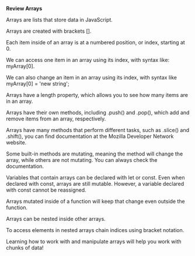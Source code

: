 <b>Review Arrays</b>

Arrays are lists that store data in JavaScript.

Arrays are created with brackets [].

Each item inside of an array is at a numbered position, or index, starting at 0.

We can access one item in an array using its index, with syntax like: myArray[0].

We can also change an item in an array using its index, with syntax like myArray[0] = 'new string';

Arrays have a length property, which allows you to see how many items are in an array.

Arrays have their own methods, including .push() and .pop(), which add and remove items from an array, respectively.

Arrays have many methods that perform different tasks, such as .slice() and .shift(), you can find documentation at the Mozilla Developer Network website.

Some built-in methods are mutating, meaning the method will change the array, while others are not mutating. You can always check the documentation.

Variables that contain arrays can be declared with let or const. Even when declared with const, arrays are still mutable. However, a variable declared with const cannot be reassigned.

Arrays mutated inside of a function will keep that change even outside the function.

Arrays can be nested inside other arrays.

To access elements in nested arrays chain indices using bracket notation.

Learning how to work with and manipulate arrays will help you work with chunks of data!

